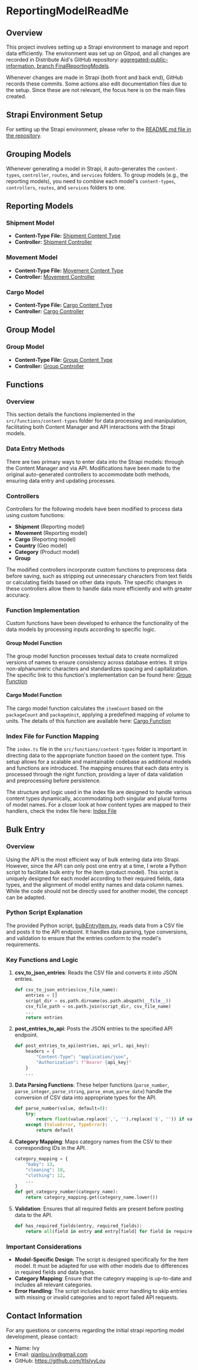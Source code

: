 # ReportingModelReadMe

## Overview
This project involves setting up a Strapi environment to manage and report data efficiently. The environment was set up on Gitpod, and all changes are recorded in Distribute Aid's GitHub repository: [aggregated-public-information, branch FinalReportingModels](https://github.com/distributeaid/aggregated-public-information/tree/FinalReportingModels).

Whenever changes are made in Strapi (both front and back end), GitHub records these commits. Some actions also edit documentation files due to the setup. Since these are not relevant, the focus here is on the main files created.

## Strapi Environment Setup
For setting up the Strapi environment, please refer to the [README.md file in the repository](https://github.com/distributeaid/aggregated-public-information/blob/FinalReportingModels/README.md).

## Grouping Models
Whenever generating a model in Strapi, it auto-generates the `content-types`, `controller`, `routes`, and `services` folders. To group models (e.g., the reporting models), you need to combine each model's `content-types`, `controllers`, `routes`, and `services` folders to one.

## Reporting Models

### Shipment Model
- **Content-Type File:** [Shipment Content Type](https://github.com/distributeaid/aggregated-public-information/blob/FinalReportingModels/src/api/reporting/content-types/schema.json)
- **Controller:** [Shipment Controller](https://github.com/distributeaid/aggregated-public-information/blob/FinalReportingModels/src/api/reporting/controllers/shipment.ts)

### Movement Model
- **Content-Type File:** [Movement Content Type](https://github.com/distributeaid/aggregated-public-information/blob/FinalReportingModels/src/api/reporting/content-types/schema.json)
- **Controller:** [Movement Controller](https://github.com/distributeaid/aggregated-public-information/blob/FinalReportingModels/src/api/reporting/controllers/movement.ts)

### Cargo Model
- **Content-Type File:** [Cargo Content Type](https://github.com/distributeaid/aggregated-public-information/blob/FinalReportingModels/src/api/reporting/content-types/schema.json)
- **Controller:** [Cargo Controller](https://github.com/distributeaid/aggregated-public-information/blob/FinalReportingModels/src/api/reporting/controllers/cargo.ts)

## Group Model

### Group Model
- **Content-Type File:** [Group Content Type](https://github.com/distributeaid/aggregated-public-information/blob/FinalReportingModels/src/api/group/content-types/schema.json)
- **Controller:** [Group Controller](https://github.com/distributeaid/aggregated-public-information/blob/FinalReportingModels/src/api/group/controllers/group.ts)

## Functions

### Overview
This section details the functions implemented in the `src/functions/content-types` folder for data processing and manipulation, facilitating both Content Manager and API interactions with the Strapi models.

### Data Entry Methods
There are two primary ways to enter data into the Strapi models: through the Content Manager and via API. Modifications have been made to the original auto-generated controllers to accommodate both methods, ensuring data entry and updating processes.

### Controllers
Controllers for the following models have been modified to process data using custom functions:
- **Shipment** (Reporting model)
- **Movement** (Reporting model)
- **Cargo** (Reporting model)
- **Country** (Geo model)
- **Category** (Product model)
- **Group**

The modified controllers incorporate custom functions to preprocess data before saving, such as stripping out unnecessary characters from text fields or calculating fields based on other data inputs. The specific changes in these controllers allow them to handle data more efficiently and with greater accuracy.

### Function Implementation
Custom functions have been developed to enhance the functionality of the data models by processing inputs according to specific logic.

#### Group Model Function
The group model function processes textual data to create normalized versions of names to ensure consistency across database entries. It strips non-alphanumeric characters and standardizes spacing and capitalization. The specific link to this function's implementation can be found here: [Group Function](https://github.com/distributeaid/aggregated-public-information/blob/FinalReportingModels/src/functions/content-types/group/group.ts)

#### Cargo Model Function
The cargo model function calculates the `itemCount` based on the `packageCount` and `packageUnit`, applying a predefined mapping of volume to units. The details of this function are available here: [Cargo Function](https://github.com/distributeaid/aggregated-public-information/blob/FinalReportingModels/src/functions/content-types/reporting/cargo.ts)

### Index File for Function Mapping
The `index.ts` file in the `src/functions/content-types` folder is important in directing data to the appropriate function based on the content type. This setup allows for a scalable and maintainable codebase as additional models and functions are introduced. The mapping ensures that each data entry is processed through the right function, providing a layer of data validation and preprocessing before persistence.

The structure and logic used in the index file are designed to handle various content types dynamically, accommodating both singular and plural forms of model names. For a closer look at how content types are mapped to their handlers, check the index file here: [Index File](https://github.com/distributeaid/aggregated-public-information/blob/FinalReportingModels/src/functions/content-types/index.ts)

## Bulk Entry

### Overview
Using the API is the most efficient way of bulk entering data into Strapi. However, since the API can only post one entry at a time, I wrote a Python script to facilitate bulk entry for the item (product model). This script is uniquely designed for each model according to their required fields, data types, and the alignment of model entity names and data column names. While the code should not be directly used for another model, the concept can be adapted.

### Python Script Explanation
The provided Python script, [bulkEntryItem.py](https://github.com/distributeaid/aggregated-public-information/blob/FinalReportingModels/bulkEntryItem.py), reads data from a CSV file and posts it to the API endpoint. It handles data parsing, type conversions, and validation to ensure that the entries conform to the model's requirements.

### Key Functions and Logic
1. **csv_to_json_entries**: Reads the CSV file and converts it into JSON entries.
    ```python
    def csv_to_json_entries(csv_file_name):
        entries = []
        script_dir = os.path.dirname(os.path.abspath(__file__))
        csv_file_path = os.path.join(script_dir, csv_file_name)
        ...
        return entries
    ```
2. **post_entries_to_api**: Posts the JSON entries to the specified API endpoint.
    ```python
    def post_entries_to_api(entries, api_url, api_key):
        headers = {
            "Content-Type": "application/json",
            "Authorization": f"Bearer {api_key}"
        }
        ...
    ```
3. **Data Parsing Functions**: These helper functions (`parse_number`, `parse_integer`, `parse_string`, `parse_enum`, `parse_date`) handle the conversion of CSV data into appropriate types for the API.
    ```python
    def parse_number(value, default=0):
        try:
            return float(value.replace(',', '').replace('$', '')) if value else default
        except (ValueError, TypeError):
            return default
    ```
4. **Category Mapping**: Maps category names from the CSV to their corresponding IDs in the API.
    ```python
    category_mapping = {
        "baby": 13,
        "cleaning": 18,
        "clothing": 12,
        ...
    }
    def get_category_number(category_name):
        return category_mapping.get(category_name.lower())
    ```
5. **Validation**: Ensures that all required fields are present before posting data to the API.
    ```python
    def has_required_fields(entry, required_fields):
        return all(field in entry and entry[field] for field in required_fields)
    ```

### Important Considerations
- **Model-Specific Design**: The script is designed specifically for the item model. It must be adapted for use with other models due to differences in required fields and data types.
- **Category Mapping**: Ensure that the category mapping is up-to-date and includes all relevant categories.
- **Error Handling**: The script includes basic error handling to skip entries with missing or invalid categories and to report failed API requests.


## Contact Information

For any questions or concerns regarding the initial strapi reporting model development, please contact:

- Name: Ivy
- Email: qianlou.ivy@gmail.com
- GitHub: https://github.com/ItIsIvyLou

